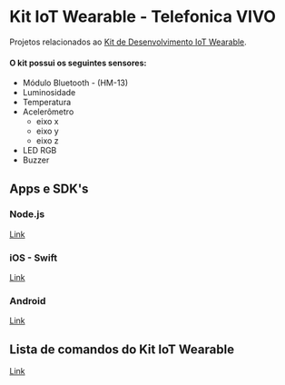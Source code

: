 # Kit IoT Wearable - Telefonica VIVO

Projetos relacionados ao [Kit de Desenvolvimento IoT Wearable](http://iot.telefonicabeta.com/kit-iot-wearable/).


#### O kit possui os seguintes sensores:

- Módulo Bluetooth - (HM-13)
- Luminosidade
- Temperatura
- Acelerômetro
  - eixo x
  - eixo y
  - eixo z
- LED RGB
- Buzzer

## Apps e SDK's

### Node.js

[Link](https://github.com/telefonicadigital/kit-iot-wearable-node)


### iOS - Swift

[Link](https://github.com/telefonicadigital/kit-iot-wearable-ios)


### Android

[Link](https://github.com/telefonicadigital/kit-iot-wearable-android)


## Lista de comandos do Kit IoT Wearable

[Link](https://github.com/telefonicadigital/kit-iot-wearable/wiki/Comandos-padr%C3%B5es-do-Wearable)
